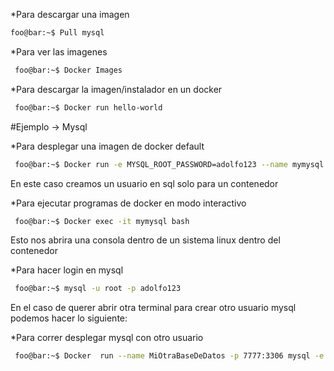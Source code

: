 *Para descargar una imagen
````bash
foo@bar:~$ Pull mysql
````

*Para ver las imagenes 
````bash
 foo@bar:~$ Docker Images
````

*Para descargar la imagen/instalador en un docker
````bash
 foo@bar:~$ Docker run hello-world
 ````


#Ejemplo -> Mysql

*Para desplegar una imagen de docker default
````bash
 foo@bar:~$ Docker run -e MYSQL_ROOT_PASSWORD=adolfo123 --name mymysql mysql 
 ````

En este caso creamos un usuario en sql solo para un contenedor

*Para ejecutar programas de docker en modo interactivo
````bash
 foo@bar:~$ Docker exec -it mymysql bash
 ````

Esto nos abrira una consola dentro de un sistema linux dentro del contenedor

*Para hacer login en mysql
````bash
 foo@bar:~$ mysql -u root -p adolfo123
 ````

En el caso de querer abrir otra terminal para crear otro usuario mysql podemos hacer lo siguiente:

*Para correr desplegar mysql con otro usuario
````bash
 foo@bar:~$ Docker  run --name MiOtraBaseDeDatos -p 7777:3306 mysql -e MYSQL_ROOT_PASSWORD=adolfo123
 ````